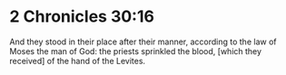 # 2 Chronicles 30:16

And they stood in their place after their manner, according to the law of Moses the man of God: the priests sprinkled the blood, [which they received] of the hand of the Levites.